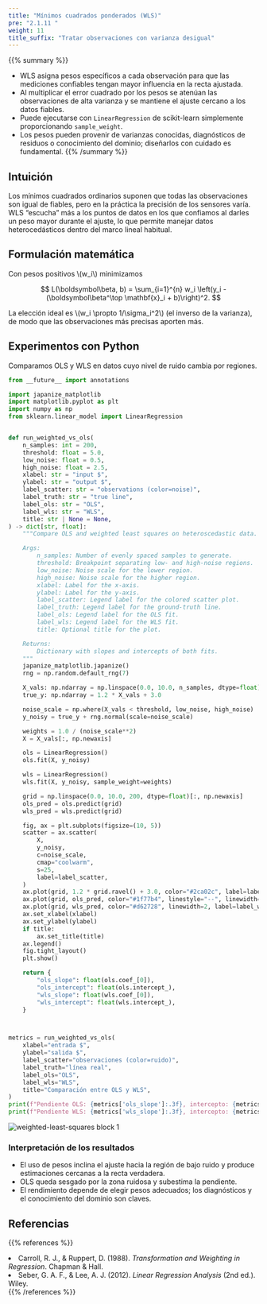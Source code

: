 ```yaml
---
title: "Mínimos cuadrados ponderados (WLS)"
pre: "2.1.11 "
weight: 11
title_suffix: "Tratar observaciones con varianza desigual"
---
```


{{% summary %}}
- WLS asigna pesos específicos a cada observación para que las mediciones confiables tengan mayor influencia en la recta ajustada.
- Al multiplicar el error cuadrado por los pesos se atenúan las observaciones de alta varianza y se mantiene el ajuste cercano a los datos fiables.
- Puede ejecutarse con `LinearRegression` de scikit-learn simplemente proporcionando `sample_weight`.
- Los pesos pueden provenir de varianzas conocidas, diagnósticos de residuos o conocimiento del dominio; diseñarlos con cuidado es fundamental.
{{% /summary %}}

## Intuición
Los mínimos cuadrados ordinarios suponen que todas las observaciones son igual de fiables, pero en la práctica la precisión de los sensores varía. WLS “escucha” más a los puntos de datos en los que confiamos al darles un peso mayor durante el ajuste, lo que permite manejar datos heterocedásticos dentro del marco lineal habitual.

## Formulación matemática
Con pesos positivos \\(w_i\\) minimizamos

$$
L(\boldsymbol\beta, b) = \sum_{i=1}^{n} w_i \left(y_i - (\boldsymbol\beta^\top \mathbf{x}_i + b)\right)^2.
$$

La elección ideal es \\(w_i \propto 1/\sigma_i^2\\) (el inverso de la varianza), de modo que las observaciones más precisas aporten más.

## Experimentos con Python
Comparamos OLS y WLS en datos cuyo nivel de ruido cambia por regiones.

```python
from __future__ import annotations

import japanize_matplotlib
import matplotlib.pyplot as plt
import numpy as np
from sklearn.linear_model import LinearRegression


def run_weighted_vs_ols(
    n_samples: int = 200,
    threshold: float = 5.0,
    low_noise: float = 0.5,
    high_noise: float = 2.5,
    xlabel: str = "input $",
    ylabel: str = "output $",
    label_scatter: str = "observations (color=noise)",
    label_truth: str = "true line",
    label_ols: str = "OLS",
    label_wls: str = "WLS",
    title: str | None = None,
) -> dict[str, float]:
    """Compare OLS and weighted least squares on heteroscedastic data.

    Args:
        n_samples: Number of evenly spaced samples to generate.
        threshold: Breakpoint separating low- and high-noise regions.
        low_noise: Noise scale for the lower region.
        high_noise: Noise scale for the higher region.
        xlabel: Label for the x-axis.
        ylabel: Label for the y-axis.
        label_scatter: Legend label for the colored scatter plot.
        label_truth: Legend label for the ground-truth line.
        label_ols: Legend label for the OLS fit.
        label_wls: Legend label for the WLS fit.
        title: Optional title for the plot.

    Returns:
        Dictionary with slopes and intercepts of both fits.
    """
    japanize_matplotlib.japanize()
    rng = np.random.default_rng(7)

    X_vals: np.ndarray = np.linspace(0.0, 10.0, n_samples, dtype=float)
    true_y: np.ndarray = 1.2 * X_vals + 3.0

    noise_scale = np.where(X_vals < threshold, low_noise, high_noise)
    y_noisy = true_y + rng.normal(scale=noise_scale)

    weights = 1.0 / (noise_scale**2)
    X = X_vals[:, np.newaxis]

    ols = LinearRegression()
    ols.fit(X, y_noisy)

    wls = LinearRegression()
    wls.fit(X, y_noisy, sample_weight=weights)

    grid = np.linspace(0.0, 10.0, 200, dtype=float)[:, np.newaxis]
    ols_pred = ols.predict(grid)
    wls_pred = wls.predict(grid)

    fig, ax = plt.subplots(figsize=(10, 5))
    scatter = ax.scatter(
        X,
        y_noisy,
        c=noise_scale,
        cmap="coolwarm",
        s=25,
        label=label_scatter,
    )
    ax.plot(grid, 1.2 * grid.ravel() + 3.0, color="#2ca02c", label=label_truth)
    ax.plot(grid, ols_pred, color="#1f77b4", linestyle="--", linewidth=2, label=label_ols)
    ax.plot(grid, wls_pred, color="#d62728", linewidth=2, label=label_wls)
    ax.set_xlabel(xlabel)
    ax.set_ylabel(ylabel)
    if title:
        ax.set_title(title)
    ax.legend()
    fig.tight_layout()
    plt.show()

    return {
        "ols_slope": float(ols.coef_[0]),
        "ols_intercept": float(ols.intercept_),
        "wls_slope": float(wls.coef_[0]),
        "wls_intercept": float(wls.intercept_),
    }



metrics = run_weighted_vs_ols(
    xlabel="entrada $",
    ylabel="salida $",
    label_scatter="observaciones (color=ruido)",
    label_truth="línea real",
    label_ols="OLS",
    label_wls="WLS",
    title="Comparación entre OLS y WLS",
)
print(f"Pendiente OLS: {metrics['ols_slope']:.3f}, intercepto: {metrics['ols_intercept']:.3f}")
print(f"Pendiente WLS: {metrics['wls_slope']:.3f}, intercepto: {metrics['wls_intercept']:.3f}")

```

![weighted-least-squares block 1](/images/basic/regression/weighted-least-squares_block01_es.png)

### Interpretación de los resultados
- El uso de pesos inclina el ajuste hacia la región de bajo ruido y produce estimaciones cercanas a la recta verdadera.
- OLS queda sesgado por la zona ruidosa y subestima la pendiente.
- El rendimiento depende de elegir pesos adecuados; los diagnósticos y el conocimiento del dominio son claves.

## Referencias
{{% references %}}
<li>Carroll, R. J., &amp; Ruppert, D. (1988). <i>Transformation and Weighting in Regression</i>. Chapman &amp; Hall.</li>
<li>Seber, G. A. F., &amp; Lee, A. J. (2012). <i>Linear Regression Analysis</i> (2nd ed.). Wiley.</li>
{{% /references %}}
